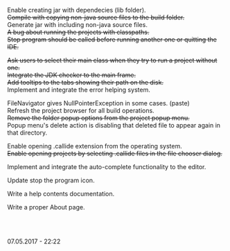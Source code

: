 Enable creating jar with dependecies (lib folder).<br>
<del>Compile with copying non-java source files to the build folder. </del> <br>
Generate jar with including non-java source files.<br>
<del>A bug about running the projects with classpaths.</del><br>
<del>Stop program should be called before running another one or quitting the IDE.</del>

<del>Ask users to select their main class when they try to run a project without one.</del> <br>
<del>Integrate the JDK checker to the main frame.</del> <br> 
<del>Add tooltips to the tabs showing their path on the disk.</del> <br> 
Implement and integrate the error helping system.<br>

FileNavigator gives NullPointerException in some cases. (paste)<br>
Refresh the project browser for all build operations.<br>
<del>Remove the folder popup options from the project popup menu.</del> <br>
Popup menu's delete action is disabling that deleted file to appear again in that directory.<br>

Enable opening .callide extension from the operating system.<br>
<del>Enable opening projects by selecting .callide files in the file chooser dialog.</del> <br>

Implement and integrate the auto-complete functionality to the editor.<br>

Update stop the program icon.<br>

Write a help contents documentation.<br>

Write a proper About page.<br>

<br><br>

07.05.2017 - 22:22

